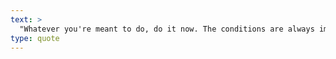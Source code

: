 ```yaml
---
text: >
  "Whatever you're meant to do, do it now. The conditions are always impossible." - Doris Lessing
type: quote
---
```

